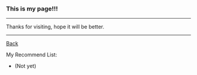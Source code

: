 ### This is my page!!!

---

Thanks for visiting, hope it will be better.

---

[Back](https://rafifpriyo.github.io/os212/)

My Recommend List:
* (Not yet)
